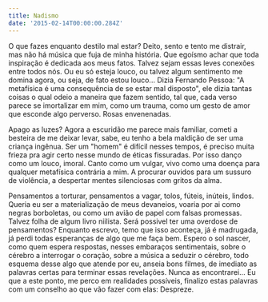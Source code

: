 ```yaml
---
title: Nadismo
date: '2015-02-14T00:00:00.284Z'
---
```


O que fazes enquanto destilo mal estar? Deito, sento e tento me distrair, mas não há música que fuja de minha história. Que egoísmo achar que toda inspiração é dedicada aos meus fatos. Talvez sejam essas leves conexões entre todos nós. Ou eu só esteja louco, ou talvez algum sentimento me domina agora, ou seja, de fato estou louco...
Dizia Fernando Pessoa: "A metafísica é uma consequência de se estar mal disposto", ele dizia tantas coisas o qual odeio a maneira que fazem sentido, tal que, cada verso parece se imortalizar em mim, como um trauma, como um gesto de amor que esconde algo perverso. Rosas envenenadas.

Apago as luzes? Agora a escuridão me parece mais familiar, cometi a besteira de me deixar levar, sabe, eu tenho a bela maldição de ser uma criança ingênua. Ser um "homem" é difícil nesses tempos, é preciso muita frieza pra agir certo nesse mundo de éticas fissuradas. Por isso danço como um louco, imoral. Canto como um vulgar, vivo como uma doença para qualquer metafísica contrária a mim. A procurar ouvidos para um sussuro de violência, a despertar mentes silenciosas com gritos da alma.

Pensamentos a torturar, pensamentos a vagar, tolos, fúteis, inúteis, lindos. Queria eu ser a materialização de meus devaneios, voaria por ai como negras borboletas, ou como um avião de papel com falsas promessas. Talvez folha de algum livro niilista. Será possivel ter uma overdose de pensamentos? Enquanto escrevo, temo que isso aconteça, já é madrugada, já perdi todas esperanças de algo que me faça bem. Espero o sol nascer, como quem espera respostas, nesses embaraços sentimentais, sobre o cérebro a interrogar o coração, sobre a música a seduzir o cérebro, todo esquema desse algo que atende por eu, anseia bons filmes, de imediato as palavras certas para terminar essas revelações. Nunca as encontrarei... Eu que a este ponto, me perco em realidades possíveis, finalizo estas palavras com um conselho ao que vão fazer com elas: Despreze.